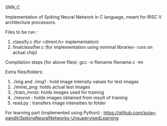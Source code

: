 SNN_C

Implementation of Spiking Neural Network in C language, meant for RISC V architecture processors.

Files to be run :
1. classify.c (for <dirent.h> implementation)
2. finalclassifier.c (for implementation using minimal libraries- runs on actual chip)

Compilation steps (for above files):
 gcc -o filename filename.c -lm

Extra files/folders:
1. ./img and ./img1 : hold image intensity values for test images
2. ./mnist_png: holds actual test images
3. ./train_mnist: holds images used for training 
4. ./neuron : holds images obtained from result of training
5. read.py : transfers image intensities to folder

For learning part (implemented using Python) : https://github.com/sujay-pandit/SpikingNeuralNetworks-UnsupervisedLearning
